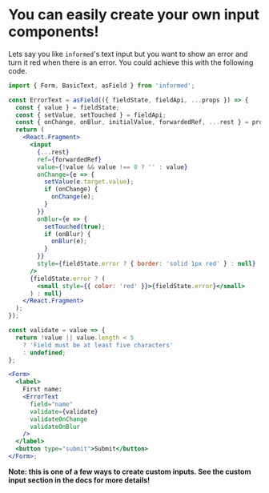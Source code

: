 # You can easily create your own input components!

Lets say you like `informed`'s text input but you want to show an error and turn
it red when there is an error. You could achieve this with the following code.

<!-- IDFK Strange issue where i need this commnet or code formatting is messed up -->

```jsx
import { Form, BasicText, asField } from 'informed';

const ErrorText = asField(({ fieldState, fieldApi, ...props }) => {
  const { value } = fieldState;
  const { setValue, setTouched } = fieldApi;
  const { onChange, onBlur, initialValue, forwardedRef, ...rest } = props;
  return (
    <React.Fragment>
      <input
        {...rest}
        ref={forwardedRef}
        value={!value && value !== 0 ? '' : value}
        onChange={e => {
          setValue(e.target.value);
          if (onChange) {
            onChange(e);
          }
        }}
        onBlur={e => {
          setTouched(true);
          if (onBlur) {
            onBlur(e);
          }
        }}
        style={fieldState.error ? { border: 'solid 1px red' } : null}
      />
      {fieldState.error ? (
        <small style={{ color: 'red' }}>{fieldState.error}</small>
      ) : null}
    </React.Fragment>
  );
});

const validate = value => {
  return !value || value.length < 5
    ? 'Field must be at least five characters'
    : undefined;
};

<Form>
  <label>
    First name:
    <ErrorText
      field="name"
      validate={validate}
      validateOnChange
      validateOnBlur
    />
  </label>
  <button type="submit">Submit</button>
</Form>;
```

<!-- STORY -->

**Note: this is one of a few ways to create custom inputs. See the custom input section in the docs for more details!**
